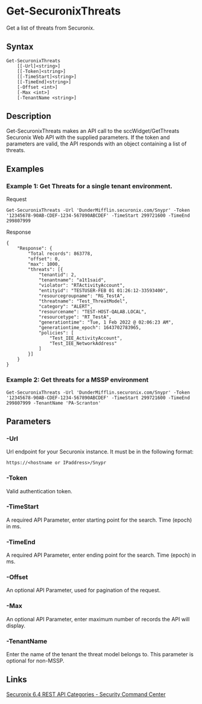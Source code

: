 # Get-SecuronixThreats
Get a list of threats from Securonix.

## Syntax
```
Get-SecuronixThreats
    [[-Url]<string>]
    [[-Token]<string>]
    [[-TimeStart]<string>]
    [[-TimeEnd]<string>]
    [-Offset <int>]
    [-Max <int>]
    [-TenantName <string>]
```

## Description
Get-SecuronixThreats makes an API call to the sccWidget/GetThreats Securonix Web API with the supplied parameters. If the token and parameters are valid, the API responds with an object containing a list of threats.

## Examples

### Example 1: Get Threats for a single tenant environment.
Request
```
Get-SecuronixThreats -Url 'DunderMifflin.securonix.com/Snypr' -Token '12345678-90AB-CDEF-1234-567890ABCDEF' -TimeStart 299721600 -TimeEnd 299807999
```

Response
```
{
    "Response": {
        "Total records": 863778,
        "offset": 0,
        "max": 1000,
        "threats": [{
            "tenantid": 2,
            "tenantname": "a1t1said",
            "violator": "RTActivityAccount",
            "entityid": "TESTUSER-FEB 01 01:26:12-33593400",
            "resourcegroupname": "RG_TestA",
            "threatname": "Test_ThreatModel",
            "category": "ALERT",
            "resourcename": "TEST-HOST-QALAB.LOCAL",
            "resourcetype": "RT_TestA",
            "generationtime": "Tue, 1 Feb 2022 @ 02:06:23 AM",
            "generationtime_epoch": 1643702783965,
            "policies": [
                "Test_IEE_ActivityAccount",
                "Test_IEE_NetworkAddress"
            ]
        }]
    }
}
```

### Example 2: Get threats for a MSSP environment
```
Get-SecuronixThreats -Url 'DunderMifflin.securonix.com/Snypr' -Token '12345678-90AB-CDEF-1234-567890ABCDEF' -TimeStart 299721600 -TimeEnd 299807999 -TenantName 'PA-Scranton'
```

## Parameters

### -Url
Url endpoint for your Securonix instance.
It must be in the following format:
```
https://<hostname or IPaddress>/Snypr
```
### -Token
Valid authentication token.

### -TimeStart
A required API Parameter, enter starting point for the search. Time (epoch) in ms.

### -TimeEnd
A required API Parameter, enter ending point for the search. Time (epoch) in ms.

### -Offset
An optional API Parameter, used for pagination of the request.

### -Max
An optional API Parameter, enter maximum number of records the API will display.

### -TenantName
Enter the name of the tenant the threat model belongs to. This parameter is optional for non-MSSP.


## Links
[Securonix 6.4 REST API Categories - Security Command Center ](https://documentation.securonix.com/onlinedoc/Content/6.4%20Cloud/Content/SNYPR%206.4/6.4%20Guides/Web%20Services/6.4_REST%20API%20Categories.htm#SecurityCommandCenterEndpoints)
